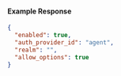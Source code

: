 <!-- Code generated for API Clients. DO NOT EDIT. -->
#### Example Response
```json
{
  "enabled": true,
  "auth_provider_id": "agent",
  "realm": "",
  "allow_options": true
}